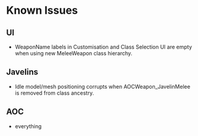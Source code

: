 # Known Issues

## UI

- WeaponName labels in Customisation and Class Selection UI are empty when using new MeleeWeapon class hierarchy.  

## Javelins

- Idle model/mesh positioning corrupts when AOCWeapon_JavelinMelee is removed from class ancestry.

## AOC

- everything
